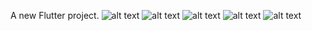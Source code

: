 A new Flutter project.
![alt text](Screenshot_1746297306.png) ![alt text](Screenshot_1746297301.png) ![alt text](Screenshot_1746297295.png) ![alt text](Screenshot_1746297287.png) ![alt text](Screenshot_1746297281.png)

